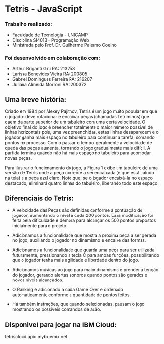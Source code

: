 # Tetris - JavaScript #

### Trabalho realizado:
- Faculdade de Tecnologia - UNICAMP
- Disciplina SI401B - Programação Web
- Ministrada pelo Prof. Dr. Guilherme Palermo Coelho.

### Foi desenvolvido em colaboração com:

* Arthur Briganti Gini       RA: 213253 
* Larissa Benevides Vieira   RA: 200805 
* Gabriel Domingues Ferreira RA: 216207
* Juliana Almeida Morroni    RA: 200372

## Uma breve história: 

Criado em 1984 por Alexey Pajitnov, Tetris é um jogo muito popular em que o jogador deve rotacionar e encaixar peças (chamadas Tetriminos) que caem da parte superior de um tabuleiro com uma certa velocidade. O objetivo final do jogo é preencher totalmente o maior número possível de linhas horizontais pois, uma vez preenchidas, estas linhas desaparecem e o jogador ganha mais espaço no tabuleiro para continuar a tarefa, somando pontos no processo. Com o passar o tempo, geralmente a velocidade de queda das peças aumenta, tornando o jogo gradualmente mais difícil. A partida termina quando não há mais espaço no tabuleiro para acomodar novas peças.

Para ilustrar o funcionamento do jogo, a Figura 1 exibe um tabuleiro de uma versão de Tetris onde a peça corrente a ser encaixada (e que está caindo na tela) é a peça azul claro. Note que, se o jogador encaixá-la no espaço destacado, eliminará quatro linhas do tabuleiro, liberando todo este espaço.

## Diferenciais do Tetris:

* A velocidade das Peças são definidas conforme a pontuação do jogador, aumentando o nível a cada 200 pontos. Essa modificação foi feita pela dificuldade e demora para alcançar os 500 pontos propostos inicialmente para o projeto.

* Adicionamos a funcionalidade que mostra a proxima peça a ser gerada no jogo, auxiliando o jogador no dinamismo e encaixe das formas.

* Adicionamos a funcionalidade que guarda uma peça para ser utilizada futuramente, pressionando a tecla C para ambas funções, possibilitando que o jogador tenha mais agilidade e liberdade dentro do jogo.

* Adicionamos músicas ao jogo para maior dinamismo e prender a tenção do jogador, gerando alertas sonoros quando pontos são gerados e novos niveis alcançados.


* O Ranking é adicionado a cada Game Over e ordenado automaticamente conforme a quantidade de pontos feitos.


* Há também instruções, que quando selecionadas, pausam o jogo mostrando os possiveis comandos de ação.

## Disponivel para jogar na IBM Cloud:
tetriscloud.apic.mybluemix.net

